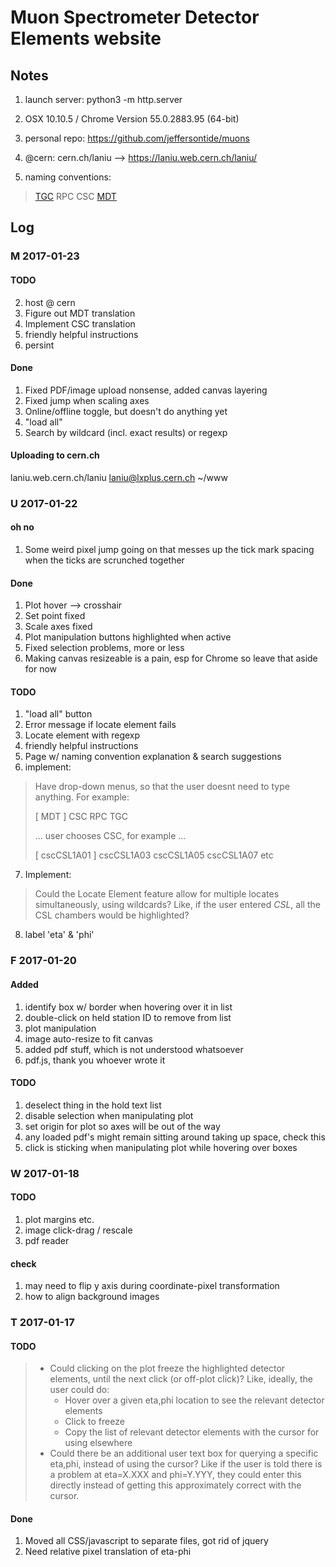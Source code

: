 # Muon Spectrometer Detector Elements website

## Notes

1. launch server: python3 -m http.server

2. OSX 10.10.5 / Chrome Version 55.0.2883.95 (64-bit)

3. personal repo: https://github.com/jeffersontide/muons

4. @cern: cern.ch/laniu --> https://laniu.web.cern.ch/laniu/

5. naming conventions:
> [TGC](http://atlas-proj-tgc.web.cern.ch/atlas-proj-tgc/doc/numbering.pdf)
> RPC
> CSC
> [MDT](https://twiki.cern.ch/twiki/bin/viewauth/Atlas/DifferencesInMDTOnlineAndOffline)


## Log

### M 2017-01-23

#### TODO
2. host @ cern
3. Figure out MDT translation
4. Implement CSC translation
7. friendly helpful instructions
9. persint

#### Done
1. Fixed PDF/image upload nonsense, added canvas layering
2. Fixed jump when scaling axes
3. Online/offline toggle, but doesn't do anything yet
4. "load all"
5. Search by wildcard (incl. exact results) or regexp

#### Uploading to cern.ch
laniu.web.cern.ch/laniu
laniu@lxplus.cern.ch ~/www


### U 2017-01-22

#### oh no
1. Some weird pixel jump going on that messes up the tick mark spacing when the ticks are scrunched together

#### Done
1. Plot hover --> crosshair
2. Set point fixed
3. Scale axes fixed
4. Plot manipulation buttons highlighted when active
5. Fixed selection problems, more or less
6. Making canvas resizeable is a pain, esp for Chrome so leave that aside for now

#### TODO
1. "load all" button
2. Error message if locate element fails
3. Locate element with regexp
4. friendly helpful instructions
5. Page w/ naming convention explanation & search suggestions
6. implement:
> Have drop-down menus, so that the user doesnt need to type anything. For example:
> 
> [ MDT ]
> CSC
> RPC
> TGC
> 
> ... user chooses CSC, for example ...
> 
> [ cscCSL1A01 ]
> cscCSL1A03
> cscCSL1A05
> cscCSL1A07
> etc
7. Implement:
> Could the Locate Element feature allow for multiple locates simultaneously, using wildcards? Like, if the user entered *CSL*, all the CSL chambers would be highlighted?
8. label 'eta' & 'phi'


### F 2017-01-20

#### Added
1. identify box w/ border when hovering over it in list
2. double-click on held station ID to remove from list
3. plot manipulation
4. image auto-resize to fit canvas
5. added pdf stuff, which is not understood whatsoever
6. pdf.js, thank you whoever wrote it

#### TODO
1. deselect thing in the hold text list
2. disable selection when manipulating plot
3. set origin for plot so axes will be out of the way
4. any loaded pdf's might remain sitting around taking up space, check this
5. click is sticking when manipulating plot while hovering over boxes


### W 2017-01-18

#### TODO
1. plot margins etc.
2. image click-drag / rescale
3. pdf reader

#### check
1. may need to flip y axis during coordinate-pixel transformation
2. how to align background images


### T 2017-01-17

#### TODO

> * Could clicking on the plot freeze the highlighted detector elements, until the next click (or off-plot click)? Like, ideally, the user could do:
>     * Hover over a given eta,phi location to see the relevant detector elements
>     * Click to freeze
>     * Copy the list of relevant detector elements with the cursor for using elsewhere
> * Could there be an additional user text box for querying a specific eta,phi, instead of using the cursor? Like if the user is told there is a problem at eta=X.XXX and phi=Y.YYY, they could enter this directly instead of getting this approximately correct with the cursor.

#### Done
1. Moved all CSS/javascript to separate files, got rid of jquery
2. Need relative pixel translation of eta-phi